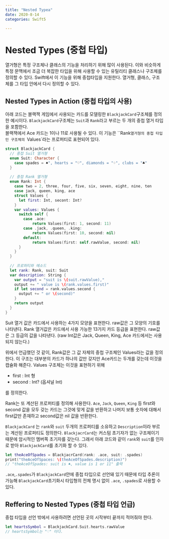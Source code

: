 ```yaml
---
title: "Nested Typea"
date: 2020-8-14
categories: Swift5

---
```




# Nested Types (중첩 타입)

열거형은 특정 구조체나 클래스의 기능을 처리하기 위해 많이 사용된다. 이와 비슷하게 특정 문맥에서 조금 더 복잡한 타입을 위해 사용할 수 있는 유틸리티 클래스나 구조체를 정의할 수 있다. Swift에서 이 기능을 위해 중첩타입을 지원한다. 열거형, 클래스, 구조체를 그 타입 안에서 다시 정의할 수 있다.



## Nested Types in Action (중첩 타입의 사용)

아래 코드는 블랙잭 게임에서 사용되는 카드를 모델링한 `BlackjackCard`구조체를 정의한 예시이다. `BlackjackCard`구조체는 `Suit`과 `Rank`라고 부르는 두 개의 중첩 열거 타입을 포함한다.<br>
블랙잭에서 Ace 카드는 1이나 11로 사용될 수 있다. 이 기능은 ``Rank`열거형의 중첩 타입인 구조체의 `Values`라는 프로퍼티로 표현되어 있다.

```swift
struct BlackjackCard {
  // 중첩 Suit 열거형
  enum Suit: Character {
    case spades = ♠", hearts = "♡", diamonds = "♢", clubs = "♣"
  }
  
  // 중첩 Rank 열거형
  enum Rank: Int {
    case two = 2, three, four, five, six, seven, eight, nine, ten
    case jack, queen, king, ace
    struct Values {
      let first: Int, secont: Int?
    }
    var values: Values {
      switch self {
        case .ace:
        	return Values(first: 1, second: 11)
        case .jack, .queen, .king:
        	return Values(first: 10, second: nil)
        default:
        	return Values(first: self.rawValue, second: nil)
      }
    }
  }
  
  // 프로퍼티와 메소드
  let rank: Rank, suit: Suit
  var description: String {
    var output = "suit is \(suit.rawValue),"
    output += " value is \(rank.values.first)"
    if let second = rank.values.second {
      output += " or \(second)"
    }
    return output
  }
}
```

Suit 열거 값은 카드에서 사용하는 4가지 모양을 표현한다. raw값은 그 모양의 기호를 나타낸다. Rank 열거값은 카드에서 사용 가능한 13가지 카드 등급을 표현한다. raw값은 그 등급의 값을 나타낸다. (raw Int값은 Jack, Queen, King, Ace 카드에서는 사용되지 않는다.)<br>

위에서 언급했던 것 같이, Rank값은 그 값 자체의 중첩 구조체인 Values라는 값을 정의한다. 이 구조는 대부분의 카드가 하나의 값만 갖지만 Ace카드는 두개를 갖는데 이것을 캡슐화 해준다. Values 구조체는 이것을 표현하기 위해

* first : Int 형
* second : Int? (옵셔널 Int)

를 정의한다.<br>

Rank는 또 계산된 프로퍼티를 정의해 사용한다. `Ace`, `Jack`, `Queen`, `King` 등 first와 second 값을 모두 갖는 카드는 그것에 맞게 값을 반환하고 나머지 보통 숫자에 대해서 first값만 존재하고 second값은 nil 값을 반환한다. <br>

`BlackjackCard` 는 `rank`와 `suit` 두개의 프로퍼티를 소유하고 `Description`이라 부르는 계산된 프로퍼티도 정의한다. `BlackjacrCard`는 커스텀 초기자가 없는 구조체이기 때문에 암시적인 멤버쪽 초기자를 갖는다. 그래서 아래 코드와 같이 `rank`와 `suit`를 인자로 받아 `BlackjackCard`를 초기화 할 수 있다.

```swift
let theAceOfSpades = BlackjacrCard(rank: .ace, suit: .spades)
print("theAceOfSpaces: \(theAceOfSpades.description)")
// "theAceOfSpades: suit is ♠, value is 1 or 11" 출력
```

`.ace`,`.spades`가 `BlackjackCard`안에 중첩 타입으로 선언돼 있기 때문에 타입 추론이 가능해 `BlackjackCard`초기화시 타입형의 전체 명시 없이 `.ace`, `.spades`로 사용할 수 있다.



## Reffering to Nested Types (중첩 타입 언급)

중첩 타입을 선언 밖에서 사용하려면 선언된 곳의 시작부터 끝까지 적어줘야 한다.

```swift
let heartsSymbol = BlackjackCard.Suit.hearts.rawValue
// heartsSymbol는 "♡" 이다. 
```

